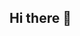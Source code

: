 ## Hi there 👋

<!--
**andreabenini/andreabenini** is a ✨ _special_ ✨ repository because its `README.md` (this file) appears on your GitHub profile.

Here are some ideas to get you started:
- 🔭 I’m currently working on ...
- 🌱 I’m currently learning ...
- 👯 I’m looking to collaborate on ...
- 🤔 I’m looking for help with ...
- 💬 Ask me about ...
- 📫 How to reach me: ...
- 😄 Pronouns: ...
- ⚡ Fun fact: ...
-->
<!--
<a href="https://andreabenini.github.io">
  <img
    alt="Born to raise hell"
    src="https://raw.githubusercontent.com/andreabenini/andreabenini/main/logo.png"
  />
</a>
[Learn more about me](https://andreabenini.github.io/about)
-->
